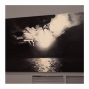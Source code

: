 <img src="https://raw.githubusercontent.com/Arathain/art/main/ib/photos/mocak/sky.jpg" height="250px">

